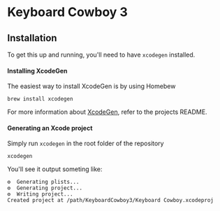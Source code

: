 # Keyboard Cowboy 3

## Installation

To get this up and running, you'll need to have `xcodegen` installed.

#### Installing XcodeGen

The easiest way to install XcodeGen is by using Homebew

```fish
brew install xcodegen
```

For more information about [XcodeGen](https://github.com/yonaskolb/XcodeGen), refer to the projects README.

#### Generating an Xcode project

Simply run `xcodegen` in the root folder of the repository

```fish
xcodegen
```

You'll see it output someting like:

```
⚙️  Generating plists...
⚙️  Generating project...
⚙️  Writing project...
Created project at /path/KeyboardCowboy3/Keyboard Cowboy.xcodeproj
```
